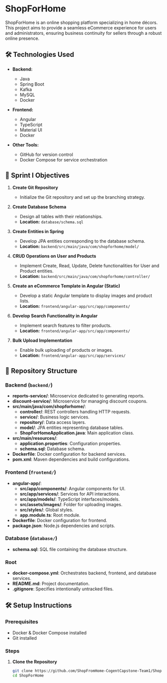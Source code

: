 # ShopForHome

ShopForHome is an online shopping platform specializing in home décors. This project aims to provide a seamless eCommerce experience for users and administrators, ensuring business continuity for sellers through a robust online presence.

## 🛠 Technologies Used

- **Backend:**
  - Java
  - Spring Boot
  - Kafka
  - MySQL
  - Docker

- **Frontend:**
  - Angular
  - TypeScript
  - Material UI
  - Docker

- **Other Tools:**
  - GitHub for version control
  - Docker Compose for service orchestration

## 🎯 Sprint I Objectives

1. **Create Git Repository**
   - Initialize the Git repository and set up the branching strategy.

2. **Create Database Schema**
   - Design all tables with their relationships.
   - **Location:** `database/schema.sql`

3. **Create Entities in Spring**
   - Develop JPA entities corresponding to the database schema.
   - **Location:** `backend/src/main/java/com/shopforhome/model/`

4. **CRUD Operations on User and Products**
   - Implement Create, Read, Update, Delete functionalities for User and Product entities.
   - **Location:** `backend/src/main/java/com/shopforhome/controller/`

5. **Create an eCommerce Template in Angular (Static)**
   - Develop a static Angular template to display images and product lists.
   - **Location:** `frontend/angular-app/src/app/components/`

6. **Develop Search Functionality in Angular**
   - Implement search features to filter products.
   - **Location:** `frontend/angular-app/src/app/components/`

7. **Bulk Upload Implementation**
   - Enable bulk uploading of products or images.
   - **Location:** `frontend/angular-app/src/app/services/`

## 📁 Repository Structure

### Backend (`backend/`)

- **reports-service/**: Microservice dedicated to generating reports.
- **discount-service/**: Microservice for managing discount coupons.
- **src/main/java/com/shopforhome/**:
  - **controller/**: REST controllers handling HTTP requests.
  - **service/**: Business logic services.
  - **repository/**: Data access layers.
  - **model/**: JPA entities representing database tables.
  - **ShopForHomeApplication.java**: Main application class.
- **src/main/resources/**:
  - **application.properties**: Configuration properties.
  - **schema.sql**: Database schema.
- **Dockerfile**: Docker configuration for backend services.
- **pom.xml**: Maven dependencies and build configurations.

### Frontend (`frontend/`)

- **angular-app/**:
  - **src/app/components/**: Angular components for UI.
  - **src/app/services/**: Services for API interactions.
  - **src/app/models/**: TypeScript interfaces/models.
  - **src/assets/images/**: Folder for uploading images.
  - **src/styles/**: Global styles.
  - **app.module.ts**: Root module.
- **Dockerfile**: Docker configuration for frontend.
- **package.json**: Node.js dependencies and scripts.

### Database (`database/`)

- **schema.sql**: SQL file containing the database structure.

### Root

- **docker-compose.yml**: Orchestrates backend, frontend, and database services.
- **README.md**: Project documentation.
- **.gitignore**: Specifies intentionally untracked files.

## 🛠 Setup Instructions

### Prerequisites

- Docker & Docker Compose installed
- Git installed

### Steps

1. **Clone the Repository**

   ```bash
   git clone https://github.com/ShopFromHome-CogentCapstone-Team1/ShopForHome.git
   cd ShopForHome
